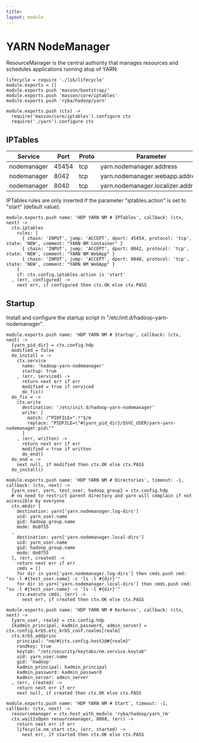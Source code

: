 ```yaml
---
title: 
layout: module
---
```


# YARN NodeManager

ResourceManager is the central authority that manages resources and schedules
applications running atop of YARN.

    lifecycle = require './lib/lifecycle'
    module.exports = []
    module.exports.push 'masson/bootstrap/'
    module.exports.push 'masson/core/iptables'
    module.exports.push 'ryba/hadoop/yarn'

    module.exports.push (ctx) ->
      require('masson/core/iptables').configure ctx
      require('./yarn').configure ctx

## IPTables

| Service    | Port | Proto  | Parameter                          |
|------------|------|--------|------------------------------------|
| nodemanager | 45454 | tcp  | yarn.nodemanager.address           | x
| nodemanager | 8042  | tcp  | yarn.nodemanager.webapp.address    |
| nodemanager | 8040  | tcp  | yarn.nodemanager.localizer.address |

IPTables rules are only inserted if the parameter "iptables.action" is set to 
"start" (default value).

    module.exports.push name: 'HDP YARN NM # IPTables', callback: (ctx, next) ->
      ctx.iptables
        rules: [
          { chain: 'INPUT', jump: 'ACCEPT', dport: 45454, protocol: 'tcp', state: 'NEW', comment: "YARN NM Container" }
          { chain: 'INPUT', jump: 'ACCEPT', dport: 8042, protocol: 'tcp', state: 'NEW', comment: "YARN NM WebApp" }
          { chain: 'INPUT', jump: 'ACCEPT', dport: 8040, protocol: 'tcp', state: 'NEW', comment: "YARN NM WebApp" }
        ]
        if: ctx.config.iptables.action is 'start'
      , (err, configured) ->
        next err, if configured then ctx.OK else ctx.PASS

## Startup

Install and configure the startup script in 
"/etc/init.d/hadoop-yarn-nodemanager".

    module.exports.push name: 'HDP YARN NM # Startup', callback: (ctx, next) ->
      {yarn_pid_dir} = ctx.config.hdp
      modified = false
      do_install = ->
        ctx.service
          name: 'hadoop-yarn-nodemanager'
          startup: true
        , (err, serviced) ->
          return next err if err
          modified = true if serviced
          do_fix()
      do_fix = ->
        ctx.write
          destination: '/etc/init.d/hadoop-yarn-nodemanager'
          write: [
            match: /^PIDFILE=".*"$/m
            replace: "PIDFILE=\"#{yarn_pid_dir}/$SVC_USER/yarn-yarn-nodemanager.pid\""
          ]
        , (err, written) ->
          return next err if err
          modified = true if written
          do_end()
      do_end = ->
        next null, if modified then ctx.OK else ctx.PASS
      do_install()

    module.exports.push name: 'HDP YARN NM # Directories', timeout: -1, callback: (ctx, next) ->
      {yarn_user, yarn, test_user, hadoop_group} = ctx.config.hdp
      # no need to restrict parent directory and yarn will complain if not accessible by everyone
      ctx.mkdir [
        destination: yarn['yarn.nodemanager.log-dirs']
        uid: yarn_user.name
        gid: hadoop_group.name
        mode: 0o0755
      ,
        destination: yarn['yarn.nodemanager.local-dirs']
        uid: yarn_user.name
        gid: hadoop_group.name
        mode: 0o0755
      ], (err, created) ->
        return next err if err
        cmds = []
        for dir in yarn['yarn.nodemanager.log-dirs'] then cmds.push cmd: "su -l #{test_user.name} -c 'ls -l #{dir}'"
        for dir in yarn['yarn.nodemanager.local-dirs'] then cmds.push cmd: "su -l #{test_user.name} -c 'ls -l #{dir}'"
        ctx.execute cmds, (err) ->
          next err, if created then ctx.OK else ctx.PASS

    module.exports.push name: 'HDP YARN NM # Kerberos', callback: (ctx, next) ->
      {yarn_user, realm} = ctx.config.hdp
      {kadmin_principal, kadmin_password, admin_server} = ctx.config.krb5.etc_krb5_conf.realms[realm]
      ctx.krb5_addprinc 
        principal: "nm/#{ctx.config.host}@#{realm}"
        randkey: true
        keytab: "/etc/security/keytabs/nm.service.keytab"
        uid: yarn_user.name
        gid: 'hadoop'
        kadmin_principal: kadmin_principal
        kadmin_password: kadmin_password
        kadmin_server: admin_server
      , (err, created) ->
        return next err if err
        next null, if created then ctx.OK else ctx.PASS

    module.exports.push name: 'HDP YARN NM # Start', timeout: -1, callback: (ctx, next) ->
      resourcemanager = ctx.host_with_module 'ryba/hadoop/yarn_rm'
      ctx.waitIsOpen resourcemanager, 8088, (err) ->
        return next err if err
        lifecycle.nm_start ctx, (err, started) ->
          next err, if started then ctx.OK else ctx.PASS


